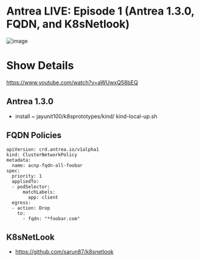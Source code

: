 # Antrea LIVE: Episode 1 (Antrea 1.3.0, FQDN, and K8sNetlook)

![image](https://user-images.githubusercontent.com/826111/138989912-2f309ca9-bf42-4f5c-8045-a158f928840d.png)

# Show Details

https://www.youtube.com/watch?v=aWUwxQ58bEQ

## Antrea 1.3.0

- install ~ jayunit100/k8sprototypes/kind/ kind-local-up.sh

## FQDN Policies


```
apiVersion: crd.antrea.io/v1alpha1
kind: ClusterNetworkPolicy
metadata:
  name: acnp-fqdn-all-foobar
spec:
  priority: 1
  appliedTo:
  - podSelector:
      matchLabels:
        app: client
  egress:
  - action: Drop
    to:
      - fqdn: "*foobar.com"
```

## K8sNetLook

- https://github.com/sarun87/k8snetlook
